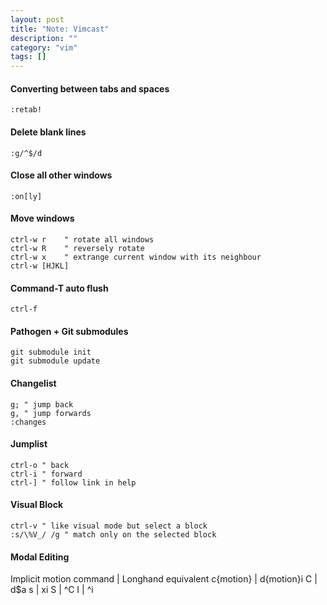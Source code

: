 ```yaml
---
layout: post
title: "Note: Vimcast"
description: ""
category: "vim"
tags: []
---
```


#### Converting between tabs and spaces

    :retab!

#### Delete blank lines

    :g/^$/d

#### Close all other windows

    :on[ly]

#### Move windows

    ctrl-w r    " rotate all windows
    ctrl-w R    " reversely rotate
    ctrl-w x    " extrange current window with its neighbour
    ctrl-w [HJKL]

#### Command-T auto flush

    ctrl-f

#### Pathogen + Git submodules

    git submodule init
    git submodule update

#### Changelist

    g; " jump back
    g, " jump forwards
    :changes

#### Jumplist

    ctrl-o " back
    ctrl-i " forward
    ctrl-] " follow link in help

#### Visual Block

    ctrl-v " like visual mode but select a block
    :s/\%V_/ /g " match only on the selected block

#### Modal Editing

Implicit motion command | Longhand equivalent
c{motion} | d{motion}i
C | d$a
s | xi
S | ^C
I | ^i
